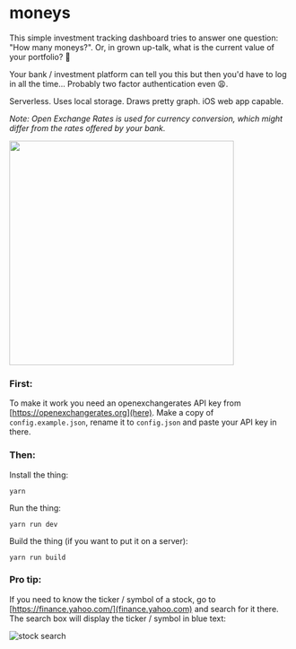 # moneys

This simple investment tracking dashboard tries to answer one question: "How many moneys?". Or, in grown up-talk, what is the current value of your portfolio? 🎩

Your bank / investment platform can tell you this but then you'd have to log in all the time... Probably two factor authentication even 😩.

Serverless. Uses local storage. Draws pretty graph. iOS web app capable.

_Note: Open Exchange Rates is used for currency conversion, which might differ from the rates offered by your bank._

<img src="https://i.imgur.com/RSVlIeO.png" width="400">

### First:
To make it work you need an openexchangerates API key from [https://openexchangerates.org](here). Make a copy of `config.example.json`, rename it to `config.json` and paste your API key in there.

### Then:
Install the thing:

```
yarn
```

Run the thing:

```
yarn run dev
```

Build the thing (if you want to put it on a server):

```
yarn run build
```

### Pro tip:
If you need to know the ticker / symbol of a stock, go to [https://finance.yahoo.com/](finance.yahoo.com) and search for it there. The search box will display the ticker / symbol in blue text:

![stock search](https://imgur.com/cULOAT5.png)
